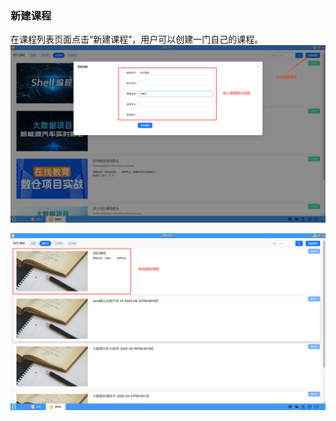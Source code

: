 ### 新建课程
在课程列表页面点击“新建课程”，用户可以创建一门自己的课程。
![alt text](../help_picture/07_coursemake02.png)

![alt text](../help_picture/07_coursemake03.png)